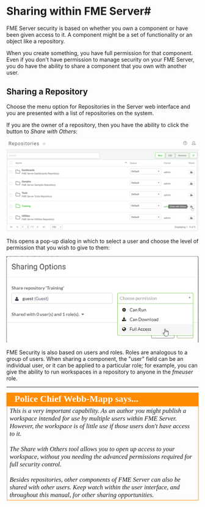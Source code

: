 # Sharing within FME Server#

FME Server security is based on whether you own a component or have been given access to it. A component might be a set of functionality or an object like a repository.

When you create something, you have full permission for that component. Even if you don't have permission to manage security on your FME Server, you do have the ability to share a component that you own with another user.


## Sharing a Repository ##

Choose the menu option for Repositories in the Server web interface and you are presented with a list of repositories on the system.

If you are the owner of a repository, then you have the ability to click the button to *Share with Others*:

![](./Images/Img1.039.RepositoryShareButton.png)

This opens a pop-up dialog in which to select a user and choose the level of permission that you wish to give to them:

![](./Images/Img1.040.RepositoryShareOptions.png)

FME Security is also based on users and roles. Roles are analogous to a group of users. When sharing a component, the "user" field can be an individual user, or it can be applied to a particular role; for example, you can give the ability to run workspaces in a repository to anyone in the *fmeuser* role.

---

<!--Person X Says Section-->

<table style="border-spacing: 0px">
<tr>
<td style="vertical-align:middle;background-color:darkorange;border: 2px solid darkorange">
<i class="fa fa-quote-left fa-lg fa-pull-left fa-fw" style="color:white;padding-right: 12px;vertical-align:text-top"></i>
<span style="color:white;font-size:x-large;font-weight: bold;font-family:serif">Police Chief Webb-Mapp says...</span>
</td>
</tr>

<tr>
<td style="border: 1px solid darkorange">
<span style="font-family:serif; font-style:italic; font-size:larger">
This is a very important capability. As an author you might publish a workspace intended for use by multiple users within FME Server. However, the workspace is of little use if those users don't have access to it.
<br><br>The Share with Others tool allows you to open up access to your workspace, without you needing the advanced permissions required for full security control.
<br><br>Besides repositories, other components of FME Server can also be shared with other users. Keep watch within the user interface, and throughout this manual, for other sharing opportunities.
</span>
</td>
</tr>
</table>
